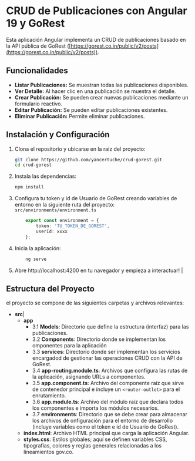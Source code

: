 # CRUD de Publicaciones con Angular 19 y GoRest

Esta aplicación Angular implementa un CRUD de publicaciones basado en la API pública de GoRest ([https://gorest.co.in/public/v2/posts](https://gorest.co.in/public/v2/posts)).

## Funcionalidades
- **Listar Publicaciones:** Se muestran todas las publicaciones disponibles.
- **Ver Detalle:** Al hacer clic en una publicación se muestra el detalle.
- **Crear Publicación:** Se pueden crear nuevas publicaciones mediante un formulario reactivo.
- **Editar Publicación:** Se pueden editar publicaciones existentes.
- **Eliminar Publicación:** Permite eliminar publicaciones.

## Instalación y Configuración
1. Clona el repositorio y ubicarse en la raiz del proyecto:
   ```bash
   git clone https://github.com/yancertuche/crud-gorest.git
   cd crud-gorest
2. Instala las dependencias:
    ```bash
    npm install
3. Configura tu token y id de Usuario de GoRest creando variables de entorno en la siguiente ruta del proyecto:  `src/environments/environment.ts`

    ```typescript
        export const environment = {
            token: 'TU_TOKEN_DE_GOREST',
            userId: xxxx
        };
4. Inicia la aplicación:
    ```bash
        ng serve
5. Abre http://localhost:4200 en tu navegador y empieza a interactuar! 
|
## Estructura del Proyecto

el proyecto se compone de las siguientes carpetas y archivos relevantes:
- **src**|
    - **app**
        - 3.1 **Models**: Directorio que define la estructura (interfaz) para las publicaciones.
        - 3.2 **Components**: Directorio donde se implementan los omponentes para la aplicación
        - 3.3 **services**: Directorio donde ser implementan los servicios encargadod de gestionar las operaciones      CRUD    con la API de GoRest.
        - 3.4 **app-routing.module.ts**: Archivos que configura las rutas de la aplicación, asignando URLs a componentes.
        - 3.5 **app.component.ts**: Archivo del componente raíz que sirve de contenedor principal e incluye un `<router-outlet>` para el enrutamiento.
        - 3.6 **app.module.ts**: Archivo del módulo raíz que declara todos los componentes e importa los módulos necesarios.
        - 3.7 **environments**: Directorio que se debe crear para almacenar los archivos de onfiguración para el entorno de desarrollo (incluye variables como el token e id de Usuario de GoRest).
    - **index.html**: Archivo HTML principal que carga la aplicación Angular.
    - **styles.css**: Estilos globales; aquí se definen variables CSS, tipografías, colores y reglas generales relacionadas a los lineamientos gov.co.
